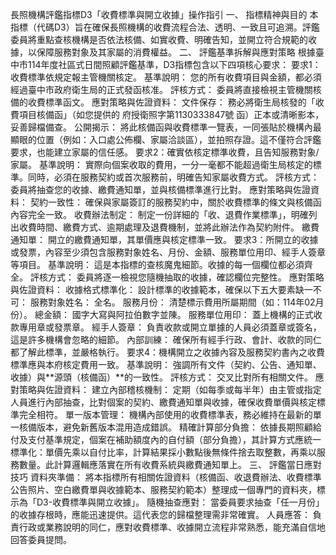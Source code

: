 長照機構評鑑指標D3「收費標準與開立收據」操作指引
一、 指標精神與目的
本指標（代碼D3）旨在確保長照機構的收費流程合法、透明、一致且可追溯。評鑑委員將重點查核機構是否依法核備、如實收費、明確告知，並開立符合規範的收據，以保障服務對象及其家屬的消費權益。
二、 評鑑基準拆解與應對策略
根據臺中市114年度社區式日間照顧評鑑基準，D3指標包含以下四項核心要求：
要求1：收費標準依規定報主管機關核定。
基準說明： 您的所有收費項目與金額，都必須經過臺中市政府衛生局的正式發函核准。
評核方式： 委員將直接檢視主管機關核備的收費標準函文。
應對策略與佐證資料：
文件保存： 務必將衛生局核發的「收費項目核備函」（如您提供的 府授衛照字第1130333847號 函）正本或清晰影本，妥善歸檔備查。
公開揭示： 將此核備函與收費標準一覽表，一同張貼於機構內最顯眼的位置（例如：入口處公佈欄、家屬洽談區），並拍照存證。這不僅符合評鑑要求，也能建立家屬的信任感。
要求2：確實依核定標準收費，且告知服務對象/家屬。
基準說明： 實際向個案收取的費用，一分一毫都不能超過衛生局核定的標準。同時，必須在服務契約或首次服務前，明確告知家屬收費方式。
評核方式： 委員將抽查您的收據、繳費通知單，並與核備標準進行比對。
應對策略與佐證資料：
契約一致性： 確保與家屬簽訂的服務契約中，關於收費標準的條文與核備函內容完全一致。
收費辦法制定： 制定一份詳細的「收、退費作業標準」，明確列出收費時間、繳費方式、逾期處理及退費機制，並將此辦法作為契約附件。
繳費通知單： 開立的繳費通知單，其單價應與核定標準一致。
要求3：所開立的收據或發票，內容至少須包含服務對象姓名、月份、金額、服務單位用印、經手人簽章等項目。
基準說明： 這是本指標的查核魔鬼細節。收據的每一個欄位都必須齊全。
評核方式： 委員將逐一檢視您隨機抽取的收據，確認欄位完整性。
應對策略與佐證資料：
收據格式標準化： 設計標準的收據範本，確保以下五大要素缺一不可：
服務對象姓名： 全名。
服務月份： 清楚標示費用所屬期間（如：114年02月份）。
總金額： 國字大寫與阿拉伯數字並陳。
服務單位用印： 蓋上機構的正式收款專用章或發票章。
經手人簽章： 負責收款或開立單據的人員必須蓋章或簽名，這是許多機構會忽略的細節。
內部訓練： 確保所有經手行政、會計、收款的同仁都了解此標準，並嚴格執行。
要求4：機構開立之收據內容及服務契約書內之收費標準應與本府核定費用一致。
基準說明： 強調所有文件（契約、公告、通知單、收據）與**源頭（核備函）**的一致性。
評核方式： 交叉比對所有相關文件。
應對策略與佐證資料：
建立內部稽核機制： 定期（如每季或每半年）由主管或指定人員進行內部抽查，比對個案的契約、繳費通知單與收據，確保收費單價與核定標準完全相符。
單一版本管理： 機構內部使用的收費標準表，務必維持在最新的單一核備版本，避免新舊版本混用造成錯誤。
精確計算部分負擔： 依據長期照顧給付及支付基準規定，個案在補助額度內的自付額（部分負擔），其計算方式應統一標準化：單價先乘以自付比率，計算結果採小數點後無條件捨去取整數，再乘以服務數量。此計算邏輯應落實在所有收費系統與繳費通知單上。
三、 評鑑當日應對技巧
資料夾準備： 將本指標所有相關佐證資料（核備函、收退費辦法、收費標準公告照片、空白繳費單與收據範本、服務契約範本）整理成一個專門的資料夾，標示為「D3-收費標準與開立收據」。
隨機抽查應對： 當委員要求抽查「任一月份」的收據存根時，應能迅速提供。這代表您的歸檔整理需非常確實。
人員應答： 負責行政或業務說明的同仁，應對收費標準、收據開立流程非常熟悉，能充滿自信地回答委員提問。